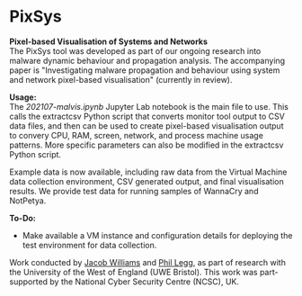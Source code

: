 # PixSys

<b>Pixel-based Visualisation of Systems and Networks</b><br />
The PixSys tool was developed as part of our ongoing research into malware dynamic behaviour and propagation analysis. The accompanying paper is "Investigating malware propagation and behaviour using system and network pixel-based visualisation" (currently in review).

<b>Usage:</b><br />
The <i>202107-malvis.ipynb</i> Jupyter Lab notebook is the main file to use. This calls the extractcsv Python script that converts monitor tool output to CSV data files, and then can be used to create pixel-based visualisation output to convery CPU, RAM, screen, network, and process machine usage patterns. More specific parameters can also be modified in the extractcsv Python script.

Example data is now available, including raw data from the Virtual Machine data collection environment, CSV generated output, and final visualisation results. We provide test data for running samples of WannaCry and NotPetya.

<b>To-Do:</b><br />
* Make available a VM instance and configuration details for deploying the test environment for data collection.

Work conducted by <a href="https://github.com/snoozyrests">Jacob Williams</a> and <a href="http://plegg.me.uk">Phil Legg</a>, as part of research with the University of the West of England (UWE Bristol). This work was part-supported by the National Cyber Security Centre (NCSC), UK.

